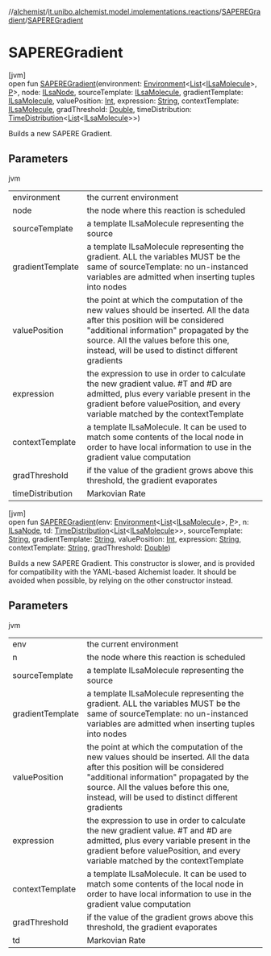 //[alchemist](../../../index.md)/[it.unibo.alchemist.model.implementations.reactions](../index.md)/[SAPEREGradient](index.md)/[SAPEREGradient](-s-a-p-e-r-e-gradient.md)

# SAPEREGradient

[jvm]\
open fun [SAPEREGradient](-s-a-p-e-r-e-gradient.md)(environment: [Environment](../../it.unibo.alchemist.model.interfaces/-environment/index.md)<[List](https://docs.oracle.com/javase/8/docs/api/java/util/List.html)<[ILsaMolecule](../../it.unibo.alchemist.model.interfaces/-i-lsa-molecule/index.md)>, [P](index.md)>, node: [ILsaNode](../../it.unibo.alchemist.model.interfaces/-i-lsa-node/index.md), sourceTemplate: [ILsaMolecule](../../it.unibo.alchemist.model.interfaces/-i-lsa-molecule/index.md), gradientTemplate: [ILsaMolecule](../../it.unibo.alchemist.model.interfaces/-i-lsa-molecule/index.md), valuePosition: [Int](https://kotlinlang.org/api/latest/jvm/stdlib/kotlin/-int/index.html), expression: [String](https://docs.oracle.com/javase/8/docs/api/java/lang/String.html), contextTemplate: [ILsaMolecule](../../it.unibo.alchemist.model.interfaces/-i-lsa-molecule/index.md), gradThreshold: [Double](https://kotlinlang.org/api/latest/jvm/stdlib/kotlin/-double/index.html), timeDistribution: [TimeDistribution](../../it.unibo.alchemist.model.interfaces/-time-distribution/index.md)<[List](https://docs.oracle.com/javase/8/docs/api/java/util/List.html)<[ILsaMolecule](../../it.unibo.alchemist.model.interfaces/-i-lsa-molecule/index.md)>>)

Builds a new SAPERE Gradient.

## Parameters

jvm

| | |
|---|---|
| environment | the current environment |
| node | the node where this reaction is scheduled |
| sourceTemplate | a template ILsaMolecule representing the source |
| gradientTemplate | a template ILsaMolecule representing the gradient. ALL the variables MUST be the same of sourceTemplate: no un-instanced variables are admitted when inserting tuples into nodes |
| valuePosition | the point at which the computation of the new values should be inserted. All the data after this position will be considered "additional information" propagated by the source. All the values before this one, instead, will be used to distinct different gradients |
| expression | the expression to use in order to calculate the new gradient value. #T and #D are admitted, plus every variable present in the gradient before valuePosition, and every variable matched by the contextTemplate |
| contextTemplate | a template ILsaMolecule. It can be used to match some contents of the local node in order to have local information to use in the gradient value computation |
| gradThreshold | if the value of the gradient grows above this threshold, the gradient evaporates |
| timeDistribution | Markovian Rate |

[jvm]\
open fun [SAPEREGradient](-s-a-p-e-r-e-gradient.md)(env: [Environment](../../it.unibo.alchemist.model.interfaces/-environment/index.md)<[List](https://docs.oracle.com/javase/8/docs/api/java/util/List.html)<[ILsaMolecule](../../it.unibo.alchemist.model.interfaces/-i-lsa-molecule/index.md)>, [P](index.md)>, n: [ILsaNode](../../it.unibo.alchemist.model.interfaces/-i-lsa-node/index.md), td: [TimeDistribution](../../it.unibo.alchemist.model.interfaces/-time-distribution/index.md)<[List](https://docs.oracle.com/javase/8/docs/api/java/util/List.html)<[ILsaMolecule](../../it.unibo.alchemist.model.interfaces/-i-lsa-molecule/index.md)>>, sourceTemplate: [String](https://docs.oracle.com/javase/8/docs/api/java/lang/String.html), gradientTemplate: [String](https://docs.oracle.com/javase/8/docs/api/java/lang/String.html), valuePosition: [Int](https://kotlinlang.org/api/latest/jvm/stdlib/kotlin/-int/index.html), expression: [String](https://docs.oracle.com/javase/8/docs/api/java/lang/String.html), contextTemplate: [String](https://docs.oracle.com/javase/8/docs/api/java/lang/String.html), gradThreshold: [Double](https://kotlinlang.org/api/latest/jvm/stdlib/kotlin/-double/index.html))

Builds a new SAPERE Gradient. This constructor is slower, and is provided for compatibility with the YAML-based Alchemist loader. It should be avoided when possible, by relying on the other constructor instead.

## Parameters

jvm

| | |
|---|---|
| env | the current environment |
| n | the node where this reaction is scheduled |
| sourceTemplate | a template ILsaMolecule representing the source |
| gradientTemplate | a template ILsaMolecule representing the gradient. ALL the variables MUST be the same of sourceTemplate: no un-instanced variables are admitted when inserting tuples into nodes |
| valuePosition | the point at which the computation of the new values should be inserted. All the data after this position will be considered "additional information" propagated by the source. All the values before this one, instead, will be used to distinct different gradients |
| expression | the expression to use in order to calculate the new gradient value. #T and #D are admitted, plus every variable present in the gradient before valuePosition, and every variable matched by the contextTemplate |
| contextTemplate | a template ILsaMolecule. It can be used to match some contents of the local node in order to have local information to use in the gradient value computation |
| gradThreshold | if the value of the gradient grows above this threshold, the gradient evaporates |
| td | Markovian Rate |
